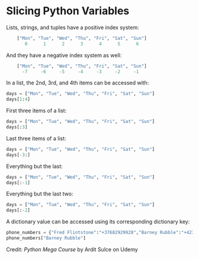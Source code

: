<!-- #region -->


# Slicing Python Variables

Lists, strings, and tuples have a positive index system:

``` python
    ["Mon", "Tue", "Wed", "Thu", "Fri", "Sat", "Sun"]
       0      1      2      3      4      5      6
```
And they have a negative index system as well:

``` python
    ["Mon", "Tue", "Wed", "Thu", "Fri", "Sat", "Sun"]
      -7     -6     -5     -4     -3     -2     -1
```
In a list, the 2nd, 3rd, and 4th items can be accessed with:

<!-- #endregion -->

```python
days = ["Mon", "Tue", "Wed", "Thu", "Fri", "Sat", "Sun"]
days[1:4]
```

First three items of a list:

```python
days = ["Mon", "Tue", "Wed", "Thu", "Fri", "Sat", "Sun"]
days[:3]
```

Last three items of a list:

```python
days = ["Mon", "Tue", "Wed", "Thu", "Fri", "Sat", "Sun"]
days[-3:]
```

Everything but the last:

```python
days = ["Mon", "Tue", "Wed", "Thu", "Fri", "Sat", "Sun"]
days[:-1] 
```

Everything but the last two:

```python
days = ["Mon", "Tue", "Wed", "Thu", "Fri", "Sat", "Sun"]
days[:-2] 
```

A dictionary value can be accessed using its corresponding dictionary key:

```python
phone_numbers = {"Fred Flintstone":"+37682929928","Barney Rubble":"+423998200919"}
phone_numbers["Barney Rubble"]
```

Credit: *Python Mega Course* by Ardit Sulce on Udemy
